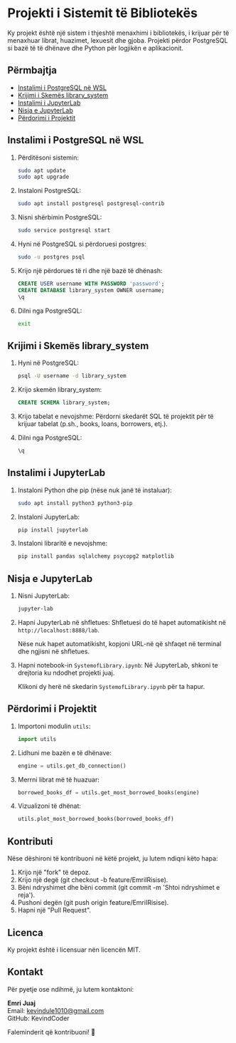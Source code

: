 # Projekti i Sistemit të Bibliotekës

Ky projekt është një sistem i thjeshtë menaxhimi i bibliotekës, i krijuar për të menaxhuar librat, huazimet, lexuesit dhe gjoba. Projekti përdor PostgreSQL si bazë të të dhënave dhe Python për logjikën e aplikacionit.

## Përmbajtja

- [Instalimi i PostgreSQL në WSL](#instalimi-i-postgresql-në-wsl)
- [Krijimi i Skemës library_system](#krijimi-i-skëmës-library_system)
- [Instalimi i JupyterLab](#instalimi-i-jupyterlab)
- [Nisja e JupyterLab](#nisja-e-jupyterlab)
- [Përdorimi i Projektit](#përdorimi-i-projektit)

## Instalimi i PostgreSQL në WSL

1. Përditësoni sistemin:

    ```bash
    sudo apt update
    sudo apt upgrade
    ```

2. Instaloni PostgreSQL:

    ```bash
    sudo apt install postgresql postgresql-contrib
    ```

3. Nisni shërbimin PostgreSQL:

    ```bash
    sudo service postgresql start
    ```

4. Hyni në PostgreSQL si përdoruesi postgres:

    ```bash
    sudo -u postgres psql
    ```

5. Krijo një përdorues të ri dhe një bazë të dhënash:

    ```sql
    CREATE USER username WITH PASSWORD 'password';
    CREATE DATABASE library_system OWNER username;
    \q
    ```

6. Dilni nga PostgreSQL:

    ```bash
    exit
    ```

## Krijimi i Skemës library_system

1. Hyni në PostgreSQL:

    ```bash
    psql -U username -d library_system
    ```

2. Krijo skemën library_system:

    ```sql
    CREATE SCHEMA library_system;
    ```

3. Krijo tabelat e nevojshme:
    Përdorni skedarët SQL të projektit për të krijuar tabelat (p.sh., books, loans, borrowers, etj.).

4. Dilni nga PostgreSQL:

    ```sql
    \q
    ```

## Instalimi i JupyterLab

1. Instaloni Python dhe pip (nëse nuk janë të instaluar):

    ```bash
    sudo apt install python3 python3-pip
    ```

2. Instaloni JupyterLab:

    ```bash
    pip install jupyterlab
    ```

3. Instaloni libraritë e nevojshme:

    ```bash
    pip install pandas sqlalchemy psycopg2 matplotlib
    ```

## Nisja e JupyterLab

1. Nisni JupyterLab:

    ```bash
    jupyter-lab
    ```

2. Hapni JupyterLab në shfletues:
    Shfletuesi do të hapet automatikisht në `http://localhost:8888/lab`.
    
    Nëse nuk hapet automatikisht, kopjoni URL-në që shfaqet në terminal dhe ngjisni në shfletues.

3. Hapni notebook-in `SystemofLibrary.ipynb`:
    Në JupyterLab, shkoni te drejtoria ku ndodhet projekti juaj.
    
    Klikoni dy herë në skedarin `SystemofLibrary.ipynb` për ta hapur.

## Përdorimi i Projektit

1. Importoni modulin `utils`:

    ```python
    import utils
    ```

2. Lidhuni me bazën e të dhënave:

    ```python
    engine = utils.get_db_connection()
    ```

3. Merrni librat më të huazuar:

    ```python
    borrowed_books_df = utils.get_most_borrowed_books(engine)
    ```

4. Vizualizoni të dhënat:

    ```python
    utils.plot_most_borrowed_books(borrowed_books_df)
    ```

## Kontributi

Nëse dëshironi të kontribuoni në këtë projekt, ju lutem ndiqni këto hapa:

1. Krijo një "fork" të depoz.
2. Krijo një degë (git checkout -b feature/EmriIRisise).
3. Bëni ndryshimet dhe bëni commit (git commit -m 'Shtoi ndryshimet e reja').
4. Pushoni degën (git push origin feature/EmriIRisise).
5. Hapni një "Pull Request".

## Licenca

Ky projekt është i licensuar nën licencën MIT.

## Kontakt

Për pyetje ose ndihmë, ju lutem kontaktoni:

**Emri Juaj**  
Email: kevindule1010@gmail.com  
GitHub: KevindCoder

Faleminderit që kontribuoni! 🚀
